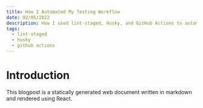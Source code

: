 ```yaml
---
title: How I Automated My Testing Workflow
date: 02/05/2022
description: How I used lint-staged, Husky, and GitHub Actions to automate my testing workflow.
tags:
  - lint-staged
  - husky
  - github actions
---
```


# Introduction

This blogpost is a statically generated web document written in markdown and rendered using React.
